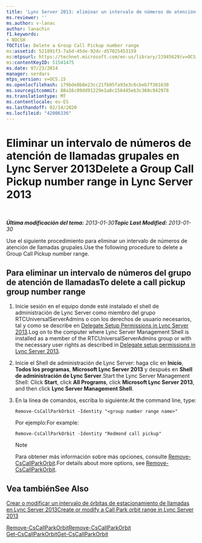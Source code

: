 ```yaml
---
title: 'Lync Server 2013: eliminar un intervalo de números de atención de llamadas de grupo'
ms.reviewer: ''
ms.author: v-lanac
author: lanachin
f1.keywords:
- NOCSH
TOCTitle: Delete a Group Call Pickup number range
ms:assetid: 521891f3-7a5d-45de-92dc-d57025453159
ms:mtpsurl: https://technet.microsoft.com/en-us/library/JJ945629(v=OCS.15)
ms:contentKeyID: 51541475
ms.date: 07/23/2014
manager: serdars
mtps_version: v=OCS.15
ms.openlocfilehash: 179bde8b8e23cc21fb95fa93e3c6cbeb7f381630
ms.sourcegitcommit: 88a16c09dd91229e1a8c156445eb3c360c942978
ms.translationtype: MT
ms.contentlocale: es-ES
ms.lasthandoff: 02/14/2020
ms.locfileid: "42006336"
---
```

<div data-xmlns="http://www.w3.org/1999/xhtml">

<div class="topic" data-xmlns="http://www.w3.org/1999/xhtml" data-msxsl="urn:schemas-microsoft-com:xslt" data-cs="http://msdn.microsoft.com/">

<div data-asp="http://msdn2.microsoft.com/asp">

# <a name="delete-a-group-call-pickup-number-range-in-lync-server-2013"></a><span data-ttu-id="da0c4-102">Eliminar un intervalo de números de atención de llamadas grupales en Lync Server 2013</span><span class="sxs-lookup"><span data-stu-id="da0c4-102">Delete a Group Call Pickup number range in Lync Server 2013</span></span>

</div>

<div id="mainSection">

<div id="mainBody">

<span> </span>

<span data-ttu-id="da0c4-103">_**Última modificación del tema:** 2013-01-30_</span><span class="sxs-lookup"><span data-stu-id="da0c4-103">_**Topic Last Modified:** 2013-01-30_</span></span>

<span data-ttu-id="da0c4-104">Use el siguiente procedimiento para eliminar un intervalo de números de atención de llamadas grupales.</span><span class="sxs-lookup"><span data-stu-id="da0c4-104">Use the following procedure to delete a Group Call Pickup number range.</span></span>

<div>

## <a name="to-delete-a-call-pickup-group-number-range"></a><span data-ttu-id="da0c4-105">Para eliminar un intervalo de números del grupo de atención de llamadas</span><span class="sxs-lookup"><span data-stu-id="da0c4-105">To delete a call pickup group number range</span></span>

1.  <span data-ttu-id="da0c4-106">Inicie sesión en el equipo donde esté instalado el shell de administración de Lync Server como miembro del grupo RTCUniversalServerAdmins o con los derechos de usuario necesarios, tal y como se describe en [Delegate Setup Permissions in Lync Server 2013](lync-server-2013-delegate-setup-permissions.md).</span><span class="sxs-lookup"><span data-stu-id="da0c4-106">Log on to the computer where Lync Server Management Shell is installed as a member of the RTCUniversalServerAdmins group or with the necessary user rights as described in [Delegate setup permissions in Lync Server 2013](lync-server-2013-delegate-setup-permissions.md).</span></span>

2.  <span data-ttu-id="da0c4-107">Inicie el Shell de administración de Lync Server: haga clic en **Inicio**, **Todos los programas**, **Microsoft Lync Server 2013** y después en **Shell de administración de Lync Server**.</span><span class="sxs-lookup"><span data-stu-id="da0c4-107">Start the Lync Server Management Shell: Click **Start**, click **All Programs**, click **Microsoft Lync Server 2013**, and then click **Lync Server Management Shell**.</span></span>

3.  <span data-ttu-id="da0c4-108">En la línea de comandos, escriba lo siguiente:</span><span class="sxs-lookup"><span data-stu-id="da0c4-108">At the command line, type:</span></span>
    
        Remove-CsCallParkOrbit -Identity "<group number range name>" 
    
    <span data-ttu-id="da0c4-109">Por ejemplo:</span><span class="sxs-lookup"><span data-stu-id="da0c4-109">For example:</span></span>
    
        Remove-CsCallParkOrbit -Identity "Redmond call pickup"
    
    <div>
    

    > [!NOTE]  
    > <span data-ttu-id="da0c4-110">Para obtener más información sobre más opciones, consulte <A href="https://docs.microsoft.com/powershell/module/skype/Remove-CsCallParkOrbit">Remove-CsCallParkOrbit</A>.</span><span class="sxs-lookup"><span data-stu-id="da0c4-110">For details about more options, see <A href="https://docs.microsoft.com/powershell/module/skype/Remove-CsCallParkOrbit">Remove-CsCallParkOrbit</A>.</span></span>

    
    </div>

</div>

<div>

## <a name="see-also"></a><span data-ttu-id="da0c4-111">Vea también</span><span class="sxs-lookup"><span data-stu-id="da0c4-111">See Also</span></span>


[<span data-ttu-id="da0c4-112">Crear o modificar un intervalo de órbitas de estacionamiento de llamadas en Lync Server 2013</span><span class="sxs-lookup"><span data-stu-id="da0c4-112">Create or modify a Call Park orbit range in Lync Server 2013</span></span>](lync-server-2013-create-or-modify-a-call-park-orbit-range.md)  


[<span data-ttu-id="da0c4-113">Remove-CsCallParkOrbit</span><span class="sxs-lookup"><span data-stu-id="da0c4-113">Remove-CsCallParkOrbit</span></span>](https://docs.microsoft.com/powershell/module/skype/Remove-CsCallParkOrbit)  
[<span data-ttu-id="da0c4-114">Get-CsCallParkOrbit</span><span class="sxs-lookup"><span data-stu-id="da0c4-114">Get-CsCallParkOrbit</span></span>](https://docs.microsoft.com/powershell/module/skype/Get-CsCallParkOrbit)  
  

</div>

</div>

<span> </span>

</div>

</div>

</div>

